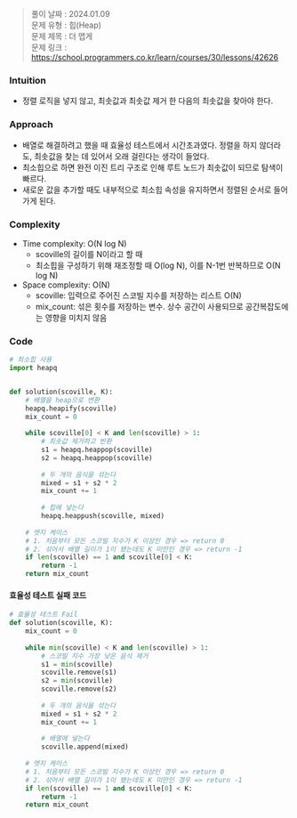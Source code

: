 > 풀이 날짜 : 2024.01.09  
> 문제 유형 : 힙(Heap)  
> 문제 제목 : 더 맵게  
> 문제 링크 : https://school.programmers.co.kr/learn/courses/30/lessons/42626

### Intuition
- 정렬 로직을 넣지 않고, 최솟값과 최솟값 제거 한 다음의 최솟값을 찾아야 한다.

### Approach
- 배열로 해결하려고 했을 때 효율성 테스트에서 시간초과였다. 정렬을 하지 않더라도, 최솟값을 찾는 데 있어서 오래 걸린다는 생각이 들었다.
- 최소힙으로 하면 완전 이진 트리 구조로 인해 루트 노드가 최솟값이 되므로 탐색이 빠르다.
- 새로운 값을 추가할 때도 내부적으로 최소힙 속성을 유지하면서 정렬된 순서로 들어가게 된다.

### Complexity
- Time complexity: O(N log N)
  - scoville의 길이를 N이라고 할 때
  - 최소힙을 구성하기 위해 재조정할 때 O(log N), 이를 N-1번 반복하므로 O(N log N)
- Space complexity: O(N)
  - scoville: 입력으로 주어진 스코빌 지수를 저장하는 리스트 O(N)
  - mix_count: 섞은 횟수를 저장하는 변수. 상수 공간이 사용되므로 공간복잡도에는 영향을 미치지 않음

### Code
```python
# 최소힙 사용
import heapq


def solution(scoville, K):
    # 배열을 heap으로 변환
    heapq.heapify(scoville)
    mix_count = 0
        
    while scoville[0] < K and len(scoville) > 1:
        # 최솟값 제거하고 반환
        s1 = heapq.heappop(scoville)
        s2 = heapq.heappop(scoville)
        
        # 두 개의 음식을 섞는다
        mixed = s1 + s2 * 2
        mix_count += 1
        
        # 힙에 넣는다
        heapq.heappush(scoville, mixed)
    
    # 엣지 케이스
    # 1. 처음부터 모든 스코빌 지수가 K 이상인 경우 => return 0
    # 2. 섞어서 배열 길이가 1이 됐는데도 K 미만인 경우 => return -1
    if len(scoville) == 1 and scoville[0] < K:
        return -1
    return mix_count
```

#### 효율성 테스트 실패 코드
```python
# 효율성 테스트 Fail
def solution(scoville, K):
    mix_count = 0
        
    while min(scoville) < K and len(scoville) > 1:
        # 스코빌 지수 가장 낮은 음식 제거
        s1 = min(scoville)
        scoville.remove(s1)
        s2 = min(scoville)
        scoville.remove(s2)
        
        # 두 개의 음식을 섞는다
        mixed = s1 + s2 * 2
        mix_count += 1
        
        # 배열에 넣는다
        scoville.append(mixed)
    
    # 엣지 케이스
    # 1. 처음부터 모든 스코빌 지수가 K 이상인 경우 => return 0
    # 2. 섞어서 배열 길이가 1이 됐는데도 K 미만인 경우 => return -1
    if len(scoville) == 1 and scoville[0] < K:
        return -1
    return mix_count
```